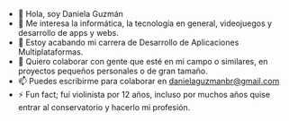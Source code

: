 - 👋 Hola, soy Daniela Guzmán
- 👀 Me interesa la informática, la tecnología en general, videojuegos y desarrollo de apps y webs.
- 🌱 Estoy acabando mi carrera de Desarrollo de Aplicaciones Multiplataformas.
- 💞️ Quiero colaborar con gente que esté en mi campo o similares, en proyectos pequeños personales o de gran tamaño.
- 📫 Puedes escribirme para colaborar en danielaguzmanbr@gmail.com
- ⚡ Fun fact; fuí violinista por 12 años, incluso por muchos años quise entrar al conservatorio y hacerlo mi profesión.  
